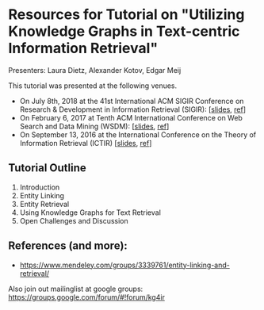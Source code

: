 # Resources for Tutorial on "Utilizing Knowledge Graphs in Text-centric Information Retrieval"

Presenters: Laura Dietz, Alexander Kotov, Edgar Meij

This tutorial was presented at the following venues. 

- On July 8th, 2018 at the 41st International ACM SIGIR Conference on Research & Development in Information Retrieval (SIGIR): \[[slides](sigir2018/), [ref](https://doi.org/10.1145/3209978.3210187)\]
- On February 6, 2017 at Tenth ACM International Conference on Web Search and Data Mining (WSDM): \[[slides](wsdm2017/), [ref](https://doi.org/10.1145/3018661.3022756)\]
- On September 13, 2016 at the International Conference on the Theory of Information Retrieval (ICTIR) \[[slides](https://github.com/laura-dietz/tutorial-kb4ir), [ref](https://doi.org/10.1145/2970398.2970441)\]

## Tutorial Outline

1. Introduction
2. Entity Linking
3. Entity Retrieval
4. Using Knowledge Graphs for Text Retrieval
5. Open Challenges and Discussion

## References (and more):

- https://www.mendeley.com/groups/3339761/entity-linking-and-retrieval/

Also join out mailinglist at google groups:
https://groups.google.com/forum/#!forum/kg4ir


